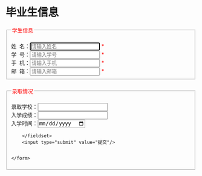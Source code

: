 <!DOCTYPE html>
<html>
<head>
  	<title>form属性示例</title>
  	<meta charset="UTF-8">
</head>
<body>
		<h1>毕业生信息</h1>
	<form id="testform" method="get" action="">
		<fieldset style="margin-bottom: 20px;">
			<legend style="color:red">
				<!-- 设置区域的标题 -->
				学生信息
			</legend><br/>
			姓&nbsp;&nbsp;名：<input type="text" name="name1" autofocus="autofocus" placeholder="请输入姓名" required/>&nbsp;<span style="color:red">*</span><br/>
			学&nbsp;&nbsp;号：<input type="text" name="num1" placeholder="请输入学号" required/>&nbsp;<span style="color:red">*</span><br/>
			手&nbsp;&nbsp;机：<input type="text" name="tel1" placeholder="请输入手机" required/>&nbsp;<span style="color:red">*</span><br/>
			邮&nbsp;&nbsp;箱：<input type="text" name="email" placeholder="请输入邮箱" required/>&nbsp;<span style="color:red">*</span>
			<br/>
		</fieldset>	
		<fieldset style="margin-bottom: 20px;">
			<legend style="color:red">
				<!-- 设置区域的标题 -->
				录取情况
			</legend><br/>
			录取学校：<input type="text" name="school" placeholder="" /><br/>
			入学成绩：<input type="text" name="score" placeholder="" /><br/>
			入学时间：<input type="date" name="time" placeholder="" />
			<br/>

		</fieldset>
		<input type="submit" value="提交"/>

			
	</form>
	

</body>
</html>


